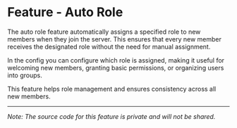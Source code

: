 # Feature - Auto Role  

The auto role feature automatically assigns a specified role to new members when they join the server. This ensures that every new member receives the designated role without the need for manual assignment.  

In the config you can configure which role is assigned, making it useful for welcoming new members, granting basic permissions, or organizing users into groups.  

This feature helps role management and ensures consistency across all new members. 

---  

*Note: The source code for this feature is private and will not be shared.*  
